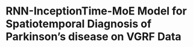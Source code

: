 # RNN-InceptionTime-MoE Model for Spatiotemporal Diagnosis of Parkinson’s disease on VGRF Data

<!--
## Hyperparameters

### General  
These hyperparameters are shared across all Expert, Gate, and MoE models:

**RNN**  
- Input size: 500 (window size)  
- Hidden state size: 128  
- Number of layers: 1  
- Dropout probability: 0.0  
- Bidirectional: Yes  

**InceptionTime**  
- Input size: 16 (number of features)  
- Output size per filter/convolution: 32  
- Kernel sizes for each filter/convolution: [39, 19, 9]  
- Depth: 6  
- Residual connections: Yes  

**Fully-Connected (FC)**  
- Dropout probability: 0.0

### Expert and MoE Models  
- Output size: 4 (labels: Healthy, Severity-2, Severity-2.5, Severity-3)

### Gate Model
- Output size: 3 (labels: Ga, Ju, Si)
-->
